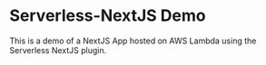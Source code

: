 # Serverless-NextJS Demo

This is a demo of a NextJS App hosted on AWS Lambda using the Serverless NextJS plugin.
